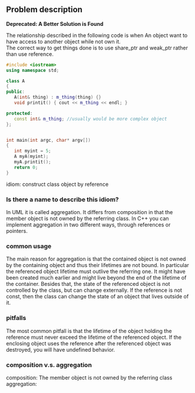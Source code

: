 ## Problem description
**Deprecated: A Better Solution is Found** 

The relationship described in the following code is when An object want to have 
access to another object while not own it.  
The correct way to get things done is to use share_ptr and weak_ptr rather than 
use reference.
```cpp
#include <iostream>
using namespace std;

class A
{
public:
   A(int& thing) : m_thing(thing) {}
   void printit() { cout << m_thing << endl; }

protected:
   const int& m_thing; //usually would be more complex object
};


int main(int argc, char* argv[])
{
   int myint = 5;
   A myA(myint);
   myA.printit();
   return 0;
}
```

idiom:
    construct class object by reference

### Is there a name to describe this idiom?

In UML it is called aggregation. It differs from composition in that the member object is not owned by the referring class. In C++ you can implement aggregation in two different ways, through references or pointers.

### common usage
 The main reason for aggregation is that the contained object is not owned by the containing object and thus their lifetimes are not bound. In particular the referenced object lifetime must outlive the referring one. It might have been created much earlier and might live beyond the end of the lifetime of the container. Besides that, the state of the referenced object is not controlled by the class, but can change externally. If the reference is not const, then the class can change the state of an object that lives outside of it.

### pitfalls
The most common pitfall is that the lifetime of the object holding the reference must never exceed the lifetime of the referenced object. If the enclosing object uses the reference after the referenced object was destroyed, you will have undefined behavior. 

### composition v.s. aggregation
composition:
    The member object is not owned by the referring class
aggregation:
    

